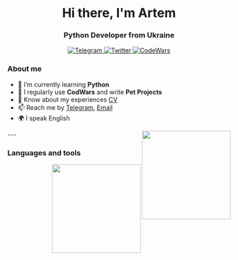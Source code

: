 <div id="header" align="center">

<h1>Hi there, I'm Artem</h1>
<h3>Python Developer from Ukraine</h3>
</div>
<div id="socials" align="center">
<a href="https://t.me/rozghrom">
    <img src="https://img.shields.io/badge/Telegram-black?style=for-the-badge&logo=Telegram&logoColor=white" alt="Telegram"/>
</a>
<a href="https://x.com/rozghrom">
    <img src="https://img.shields.io/badge/Twitter-black?style=for-the-badge&logo=Twitter&logoColor=white" alt="Twitter"/>
</a>
<a href="https://www.codewars.com/users/rozghrom">
    <img src="https://img.shields.io/badge/CodeWars-black?style=for-the-badge&logo=codewars&logoColor=white" alt="CodeWars"/>
</a>
</div>


### About me
- 🧠 I’m currently learning **Python**
- 📝 I regularly use **CodWars** and write **Pet Projects**
- 📄 Know about my experiences [CV](cv-link)
- 📫 Reach me by [Telegram](https://t.me/rozghrom), [Email](raz15753@gmail.com)
- 🌍 I speak English
<img align="right" src="https://media.tenor.com/4WvV9GY4yTEAAAAi/azur-lane-game.gif" width="200">  
---

### Languages and tools

<img align="right" src="https://media.tenor.com/4WvV9GY4yTEAAAAi/azur-lane-game.gif" width="200">

<!--
**rozghrom/rozghrom** is a ✨ _special_ ✨ repository because its `README.md` (this file) appears on your GitHub profile.

Here are some ideas to get you started:

- 🔭 I’m currently working on ...
- 🌱 I’m currently learning ...
- 👯 I’m looking to collaborate on ...
- 🤔 I’m looking for help with ...
- 💬 Ask me about ...
- 📫 How to reach me: ...
- 😄 Pronouns: ...
- ⚡ Fun fact: ...
-->
